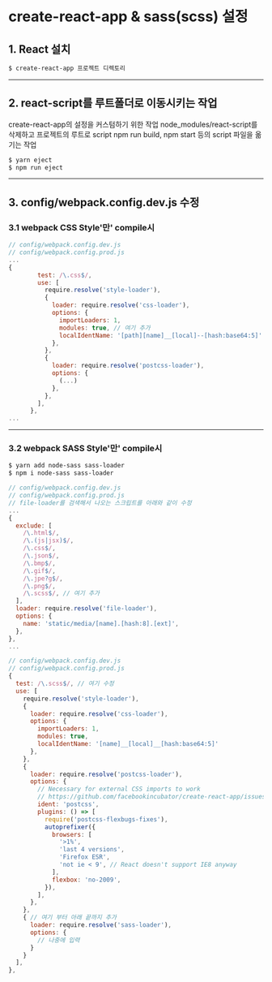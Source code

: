 # create-react-app & sass(scss) 설정

## 1. React 설치

```bash
$ create-react-app 프로젝트 디렉토리
```

---

## 2. react-script를 루트폴더로 이동시키는 작업

create-react-app의 설정을 커스텀하기 위한 작업
node_modules/react-script를 삭제하고 프로젝트의 루트로 script npm run build, npm start 등의 script 파일을 옮기는 작업

```bash
$ yarn eject 
$ npm run eject
```

---

## 3. config/webpack.config.dev.js 수정

### 3.1 webpack CSS Style'만' compile시

```js
// config/webpack.config.dev.js
// config/webpack.config.prod.js
...
{
        test: /\.css$/,
        use: [
          require.resolve('style-loader'),
          {
            loader: require.resolve('css-loader'),
            options: {
              importLoaders: 1,
              modules: true, // 여기 추가
              localIdentName: '[path][name]__[local]--[hash:base64:5]' // 여기 추가
            },
          },
          {
            loader: require.resolve('postcss-loader'),
            options: {
              (...)
            },
          },
        ],
      },
...

```

---

### 3.2 webpack SASS Style'만' compile시

```bash
$ yarn add node-sass sass-loader
$ npm i node-sass sass-loader
```

```js
// config/webpack.config.dev.js
// config/webpack.config.prod.js
// file-loader를 검색해서 나오는 스크립트를 아래와 같이 수정
...
{
  exclude: [
    /\.html$/,
    /\.(js|jsx)$/,
    /\.css$/,
    /\.json$/,
    /\.bmp$/,
    /\.gif$/,
    /\.jpe?g$/,
    /\.png$/,
    /\.scss$/, // 여기 추가
  ],
  loader: require.resolve('file-loader'),
  options: {
    name: 'static/media/[name].[hash:8].[ext]',
  },
},
...
```

```js
// config/webpack.config.dev.js
// config/webpack.config.prod.js
{
  test: /\.scss$/, // 여기 수정
  use: [
    require.resolve('style-loader'),
    {
      loader: require.resolve('css-loader'),
      options: {
        importLoaders: 1,
        modules: true,
        localIdentName: '[name]__[local]__[hash:base64:5]'
      },
    },
    {
      loader: require.resolve('postcss-loader'),
      options: {
        // Necessary for external CSS imports to work
        // https://github.com/facebookincubator/create-react-app/issues/2677
        ident: 'postcss',
        plugins: () => [
          require('postcss-flexbugs-fixes'),
          autoprefixer({
            browsers: [
              '>1%',
              'last 4 versions',
              'Firefox ESR',
              'not ie < 9', // React doesn't support IE8 anyway
            ],
            flexbox: 'no-2009',
          }),
        ],
      },
    },
    { // 여기 부터 아래 끝까지 추가
      loader: require.resolve('sass-loader'),
      options: {
        // 나중에 입력
      }
    }
  ],
},
```